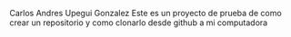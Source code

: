 Carlos Andres Upegui Gonzalez
Este es un proyecto de prueba de como crear un repositorio y como clonarlo desde github a mi computadora
